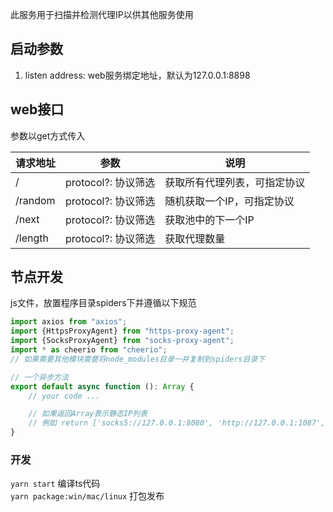 此服务用于扫描并检测代理IP以供其他服务使用

## 启动参数

1. listen address: web服务绑定地址，默认为127.0.0.1:8898

## web接口

参数以get方式传入

| 请求地址 | 参数 | 说明 |
| --- | --- | --- |
| / | protocol?: 协议筛选 | 获取所有代理列表，可指定协议 |
| /random | protocol?: 协议筛选 | 随机获取一个IP，可指定协议 |
| /next | protocol?: 协议筛选 | 获取池中的下一个IP |
| /length | protocol?: 协议筛选 | 获取代理数量 |

## 节点开发

js文件，放置程序目录spiders下并遵循以下规范

```typescript
import axios from "axios";
import {HttpsProxyAgent} from "https-proxy-agent";
import {SocksProxyAgent} from "socks-proxy-agent";
import * as cheerio from "cheerio";
// 如果需要其他模块需要将node_modules目录一并复制到spiders目录下

// 一个异步方法
export default async function (): Array {
    // your code ...

    // 如果返回Array表示静态IP列表
    // 例如 return ['socks5://127.0.0.1:8080', 'http://127.0.0.1:1087', ...];
}
```

### 开发

`yarn start` 编译ts代码  
`yarn package:win/mac/linux` 打包发布
